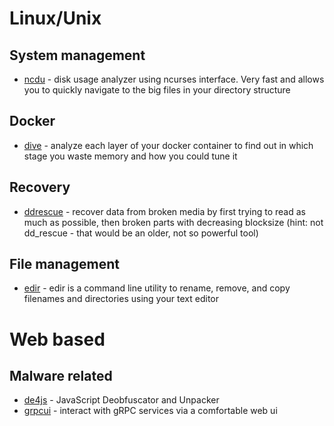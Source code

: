 # Linux/Unix
## System management
* [ncdu](https://dev.yorhel.nl/ncdu) - disk usage analyzer using ncurses interface. Very fast and allows you to quickly navigate to the big files in your directory structure
## Docker
* [dive](https://github.com/wagoodman/dive) - analyze each layer of your docker container to find out in which stage you waste memory and how you could tune it
## Recovery
* [ddrescue](https://www.gnu.org/software/ddrescue/) - recover data from broken media by first trying to read as much as possible, then broken parts with decreasing blocksize (hint: not dd_rescue - that would be an older, not so powerful tool)
## File management
* [edir](https://github.com/bulletmark/edir) - edir is a command line utility to rename, remove, and copy filenames and directories using your text editor

# Web based
## Malware related
* [de4js](https://lelinhtinh.github.io/de4js/) - JavaScript Deobfuscator and Unpacker 
* [grpcui](https://github.com/fullstorydev/grpcui) - interact with gRPC services via a comfortable web ui
